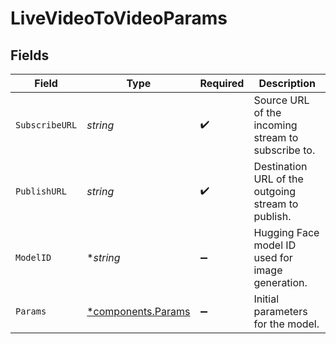 # LiveVideoToVideoParams


## Fields

| Field                                                   | Type                                                    | Required                                                | Description                                             |
| ------------------------------------------------------- | ------------------------------------------------------- | ------------------------------------------------------- | ------------------------------------------------------- |
| `SubscribeURL`                                          | *string*                                                | :heavy_check_mark:                                      | Source URL of the incoming stream to subscribe to.      |
| `PublishURL`                                            | *string*                                                | :heavy_check_mark:                                      | Destination URL of the outgoing stream to publish.      |
| `ModelID`                                               | **string*                                               | :heavy_minus_sign:                                      | Hugging Face model ID used for image generation.        |
| `Params`                                                | [*components.Params](../../models/components/params.md) | :heavy_minus_sign:                                      | Initial parameters for the model.                       |